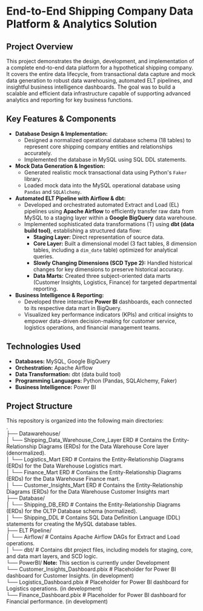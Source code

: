 # End-to-End Shipping Company Data Platform & Analytics Solution

## Project Overview

This project demonstrates the design, development, and implementation of a complete end-to-end data platform for a hypothetical shipping company. It covers the entire data lifecycle, from transactional data capture and mock data generation to robust data warehousing, automated ELT pipelines, and insightful business intelligence dashboards. The goal was to build a scalable and efficient data infrastructure capable of supporting advanced analytics and reporting for key business functions.

## Key Features & Components

* **Database Design & Implementation:**
    * Designed a normalized operational database schema (18 tables) to represent core shipping company entities and relationships accurately.
    * Implemented the database in MySQL using SQL DDL statements.
* **Mock Data Generation & Ingestion:**
    * Generated realistic mock transactional data using Python's `Faker` library.
    * Loaded mock data into the MySQL operational database using `Pandas` and `SQLAlchemy`.
* **Automated ELT Pipeline with Airflow & dbt:**
    * Developed and orchestrated automated Extract and Load (EL) pipelines using **Apache Airflow** to efficiently transfer raw data from MySQL to a staging layer within a **Google BigQuery** data warehouse.
    * Implemented sophisticated data transformations (T) using **dbt (data build tool)**, establishing a structured data flow:
        * **Staging Layer:** Direct representation of source data.
        * **Core Layer:** Built a dimensional model (3 fact tables, 8 dimension tables, including a `dim_date` table) optimized for analytical queries.
        * **Slowly Changing Dimensions (SCD Type 2):** Handled historical changes for key dimensions to preserve historical accuracy.
        * **Data Marts:** Created three subject-oriented data marts (Customer Insights, Logistics, Finance) for targeted departmental reporting.
* **Business Intelligence & Reporting:**
    * Developed three interactive **Power BI** dashboards, each connected to its respective data mart in BigQuery.
    * Visualized key performance indicators (KPIs) and critical insights to empower data-driven decision-making for customer service, logistics operations, and financial management teams.

## Technologies Used

* **Databases:** MySQL, Google BigQuery
* **Orchestration:** Apache Airflow
* **Data Transformation:** dbt (data build tool)
* **Programming Languages:** Python (Pandas, SQLAlchemy, Faker)
* **Business Intelligence:** Power BI

## Project Structure

This repository is organized into the following main directories:  
.  
├── Datawarehouse/   
│   └── Shipping_Data_Warehouse_Core_Layer ERD         # Contains the Entity-Relationship Diagrams (ERDs) for the Data Warehouse Core layer (denormalized).  
│   └── Logistics_Mart ERD                             # Contains the Entity-Relationship Diagrams (ERDs) for the Data Warehouse Logistics mart.  
│   └── Finance_Mart ERD                               # Contains the Entity-Relationship Diagrams (ERDs) for the Data Warehouse Finance mart.  
│   └── Customer_Insights_Mart ERD                     # Contains the Entity-Relationship Diagrams (ERDs) for the Data Warehouse Customer Insights mart  
├── Database/  
│   └── Shipping_DB_ERD                    # Contains the Entity-Relationship Diagrams (ERDs) for the OLTP Database schema (normalized).  
│   └── Shipping_DDL                       # Contains SQL Data Definition Language (DDL) statements for creating the MySQL database tables.  
├── ELT Pipeline/  
│   └── Airflow/                           # Contains Apache Airflow DAGs for Extract and Load operations.  
│   └── dbt/                               # Contains dbt project files, including models for staging, core, and data mart layers, and SCD logic.  
└── PowerBI/    **Note:** This section is currently under Development  
└── Customer_Insights_Dashboard.pbix      # Placeholder for Power BI dashboard for Customer Insights.  (in development)  
└── Logistics_Dashboard.pbix              # Placeholder for Power BI dashboard for Logistics operations.  (in development)  
└── Finance_Dashboard.pbix                # Placeholder for Power BI dashboard for Financial performance.  (in development)  
